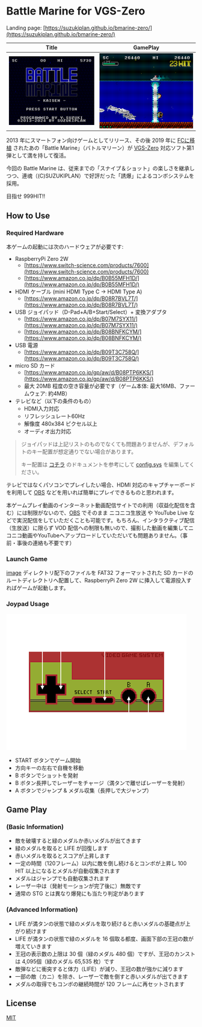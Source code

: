 # Battle Marine for VGS-Zero

Landing page: [https://suzukiplan.github.io/bmarine-zero/](https://suzukiplan.github.io/bmarine-zero/)

|Title|GamePlay|
|:-:|:-:|
|![screen_title.png](screen_title.png)|![screen_gameplay.png](screen_gameplay.png)|

2013 年にスマートフォン向けゲームとしてリリース、その後 2019 年に [FCに移植](https://github.com/suzukiplan/battle-marine-fc) されたあの「Battle Marine」（バトルマリーン）が [VGS-Zero](https://github.com/suzukiplan/vgszero) 対応ソフト第1弾として満を持して復活。

今回の Battle Marine は、従来までの「スナイプ＆ショット」の楽しさを継承しつつ、連魂（(C)SUZUKIPLAN）で好評だった「誘爆」によるコンボシステムを採用。

目指せ 999HIT!!

## How to Use

### Required Hardware

本ゲームの起動には次のハードウェアが必要です:

- RaspberryPi Zero 2W
  - [https://www.switch-science.com/products/7600](https://www.switch-science.com/products/7600)
  - [https://www.amazon.co.jp/dp/B0B55MFH1D/](https://www.amazon.co.jp/dp/B0B55MFH1D/)
- HDMI ケーブル (mini HDMI Type C → HDMI Type A)
  - [https://www.amazon.co.jp/dp/B08R7BVL7T/](https://www.amazon.co.jp/dp/B08R7BVL7T/)
- USB ジョイパッド（D-Pad+A/B+Start/Select）+ 変換アダプタ
  - [https://www.amazon.co.jp/dp/B07M7SYX11/](https://www.amazon.co.jp/dp/B07M7SYX11/)
  - [https://www.amazon.co.jp/dp/B08BNFKCYM/](https://www.amazon.co.jp/dp/B08BNFKCYM/)
- USB 電源
  - [https://www.amazon.co.jp/dp/B09T3C758Q/](https://www.amazon.co.jp/dp/B09T3C758Q/)
- micro SD カード
  - [https://www.amazon.co.jp/gp/aw/d/B08PTP6KKS/](https://www.amazon.co.jp/gp/aw/d/B08PTP6KKS/)
  - 最大 20MB 程度の空き容量が必要です（ゲーム本体: 最大16MB、ファームウェア: 約4MB）
- テレビなど（以下の条件のもの）
  - HDMI入力対応
  - リフレッシュレート60Hz
  - 解像度 480x384 ピクセル以上
  - オーディオ出力対応

> ジョイパッドは上記リストのものでなくても問題ありませんが、デフォルトのキー配置が想定通りでない場合があります。
>
> キー配置は [コチラ](https://github.com/suzukiplan/vgszero?tab=readme-ov-file#configsys) のドキュメントを参考にして [config.sys](./image/config.sys) を編集してください。

テレビではなくパソコンでプレイしたい場合、HDMI 対応のキャプチャーボードを利用して [OBS](https://obsproject.com/ja) などを用いれば簡単にプレイできるものと思われます。

本ゲームプレイ動画のインターネット動画配信サイトでの利用（収益化配信を含む）には制限がないので、[OBS](https://obsproject.com/ja) でそのまま ニコニコ生放送 や YouTube Live などで実況配信をしていただくことも可能です。もちろん、インタラクティブ配信（生放送）に限らず VOD 配信への制限も無いので、撮影した動画を編集してニコニコ動画やYouTubeへアップロードしていただいても問題ありません。（事前・事後の連絡も不要です）

### Launch Game

[image](./image) ディレクトリ配下のファイルを FAT32 フォーマットされた SD カードのルートディレクトリへ配置して、RaspberryPi Zero 2W に挿入して電源投入すればゲームが起動します。

### Joypad Usage

![joypad.png](./joypad.png)

- START ボタンでゲーム開始
- 方向キーの左右で自機を移動
- B ボタンでショットを発射
- B ボタン長押しでレーザーをチャージ（満タンで離せばレーザーを発射）
- A ボタンでジャンプ & メダル収集（長押しで大ジャンプ）

## Game Play

### (Basic Information)

- 敵を破壊すると緑のメダルか赤いメダルが出てきます
- 緑のメダルを取ると LIFE が回復します
- 赤いメダルを取るとスコアが上昇します
- 一定の時間（120フレーム）以内に敵を倒し続けるとコンボが上昇し 100 HIT 以上になるとメダルが自動収集されます
- メダルはジャンプでも自動収集されます
- レーザー中は（発射モーションが完了後に）無敵です
- 通常の STG とは異なり爆発にも当たり判定があります

### (Advanced Information)

- LIFE が満タンの状態で緑のメダルを取り続けると赤いメダルの基礎点が上がり続けます
- LIFE が満タンの状態で緑のメダルを 16 個取る都度、画面下部の王冠の数が増えていきます
- 王冠の表示数の上限は 30 個（緑のメダル 480 個）ですが、王冠のカンストは 4,095個（緑のメダル 65,535 枚）です
- 敵弾などに衝突すると体力（LIFE）が減り、王冠の数が強かに減ります
- 一部の敵（カニ）を除き、レーザーで敵を倒すと赤いメダルが出てきます
- メダルの取得でもコンボの継続時間が 120 フレームに再セットされます

## License

[MIT](./LICENSE.txt)
